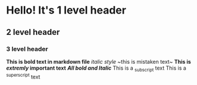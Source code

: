 # Hello! It's 1 level header
## 2 level header
### 3 level header
**This is bold text in markdown file**
_italic style_
~this is mistaken text~
**This is _extremly_ important text**
***All bold and Italic***
This is a <sub>subscript</sub> text
This is a <sup>superscript</sup> text
